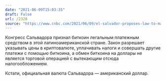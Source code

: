 ```yaml
---
date: "2021-06-09T15:03:35"
draft: False
url: /2328
source: "https://www.cnbc.com/2021/06/09/el-salvador-proposes-law-to-make-bitcoin-legal-tender.html"
---
```


Конгресс Сальвадора признал биткоин легальным платежным средством в этой латиноамериканской стране. Закон разрешает указывать цены в криптовалюте, уплачивать налоги и совершать другие платежи с помощью биткоина, а обмен биткоина на доллары не является торговой операцией с вытекающим отсюда налогообложением.

Кстати, официальная валюта Сальвадора — американский доллар.
